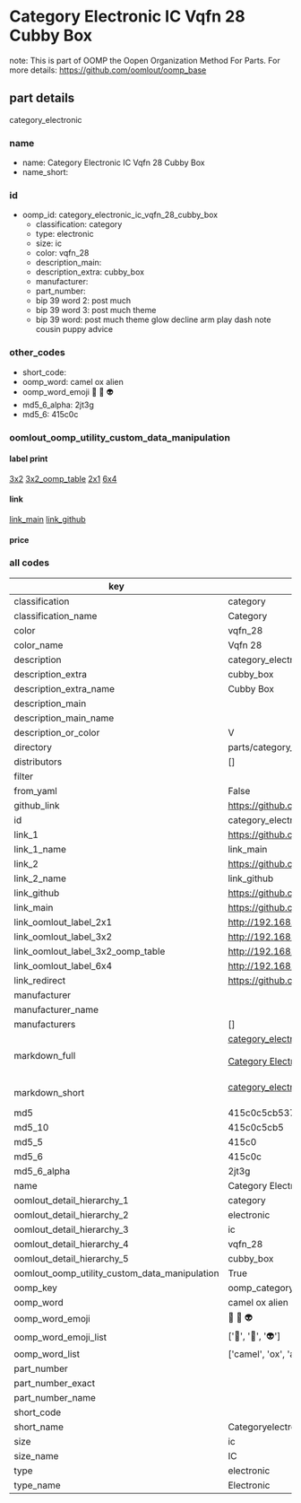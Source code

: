 # Category Electronic IC Vqfn 28 Cubby Box  

note: This is part of OOMP the Oopen Organization Method For Parts. For more details: https://github.com/oomlout/oomp_base

##  part details
  



category_electronic



### name
* name: Category Electronic IC Vqfn 28 Cubby Box
* name_short: 
### id
* oomp_id: category_electronic_ic_vqfn_28_cubby_box
  * classification: category
  * type: electronic
  * size: ic
  * color: vqfn_28
  * description_main: 
  * description_extra: cubby_box
  * manufacturer: 
  * part_number: 
  * bip 39 word 2: post much
  * bip 39 word 3: post much theme
  * bip 39 word: post much theme glow decline arm play dash note cousin puppy advice

### other_codes
* short_code: 
* oomp_word: camel ox alien
* oomp_word_emoji :camel: :ox: :alien:
* md5_6_alpha: 2jt3g
* md5_6: 415c0c






### oomlout_oomp_utility_custom_data_manipulation
#### label print
[3x2](http://192.168.1.245:1112/?label=oomp%202jt3g)
[3x2_oomp_table](http://192.168.1.108:1112/?label=oomp%202jt3g)
[2x1](http://192.168.1.242:1112/?label=oomp%202jt3g)
[6x4](http://192.168.1.55:1112/?label=oomp%202jt3g)    

#### link

[link_main](https://github.com/oomlout/oomlout_oomp_version_1_messy/tree/main/parts/category_electronic_ic_vqfn_28_cubby_box) [link_github](https://github.com/oomlout/oomlout_oomp_version_1_messy/tree/main/parts/category_electronic_ic_vqfn_28_cubby_box)                             

#### price







### all codes 
| key | value |  
| --- | --- |  
| classification | category |  
| classification_name | Category |  
| color | vqfn_28 |  
| color_name | Vqfn 28 |  
| description | category_electronic |  
| description_extra | cubby_box |  
| description_extra_name | Cubby Box |  
| description_main |  |  
| description_main_name |  |  
| description_or_color | V  |  
| directory | parts/category_electronic_ic_vqfn_28_cubby_box |  
| distributors | [] |  
| filter |  |  
| from_yaml | False |  
| github_link | https://github.com/oomlout/oomlout_oomp_part_src/tree/main/parts/category_electronic_ic_vqfn_28_cubby_box |  
| id | category_electronic_ic_vqfn_28_cubby_box |  
| link_1 | https://github.com/oomlout/oomlout_oomp_version_1_messy/tree/main/parts/category_electronic_ic_vqfn_28_cubby_box |  
| link_1_name | link_main |  
| link_2 | https://github.com/oomlout/oomlout_oomp_version_1_messy/tree/main/parts/category_electronic_ic_vqfn_28_cubby_box |  
| link_2_name | link_github |  
| link_github | https://github.com/oomlout/oomlout_oomp_version_1_messy/tree/main/parts/category_electronic_ic_vqfn_28_cubby_box |  
| link_main | https://github.com/oomlout/oomlout_oomp_version_1_messy/tree/main/parts/category_electronic_ic_vqfn_28_cubby_box |  
| link_oomlout_label_2x1 | http://192.168.1.242:1112/?label=oomp%202jt3g |  
| link_oomlout_label_3x2 | http://192.168.1.245:1112/?label=oomp%202jt3g |  
| link_oomlout_label_3x2_oomp_table | http://192.168.1.108:1112/?label=oomp%202jt3g |  
| link_oomlout_label_6x4 | http://192.168.1.55:1112/?label=oomp%202jt3g |  
| link_redirect | https://github.com/oomlout/oomlout_oomp_version_1_messy/tree/main/parts/category_electronic_ic_vqfn_28_cubby_box |  
| manufacturer |  |  
| manufacturer_name |  |  
| manufacturers | [] |  
| markdown_full | [category_electronic_ic_vqfn_28_cubby_box](none)<br>[](none)<br>[Category Electronic Ic Vqfn 28 Cubby Box](none)<br><br> |  
| markdown_short | [category_electronic_ic_vqfn_28_cubby_box](none)<br><br> |  
| md5 | 415c0c5cb537b4c82e9c763dc0244545 |  
| md5_10 | 415c0c5cb5 |  
| md5_5 | 415c0 |  
| md5_6 | 415c0c |  
| md5_6_alpha | 2jt3g |  
| name | Category Electronic IC Vqfn 28 Cubby Box |  
| oomlout_detail_hierarchy_1 | category |  
| oomlout_detail_hierarchy_2 | electronic |  
| oomlout_detail_hierarchy_3 | ic |  
| oomlout_detail_hierarchy_4 | vqfn_28 |  
| oomlout_detail_hierarchy_5 | cubby_box |  
| oomlout_oomp_utility_custom_data_manipulation | True |  
| oomp_key | oomp_category_electronic_ic_vqfn_28_cubby_box |  
| oomp_word | camel ox alien |  
| oomp_word_emoji | :camel: :ox: :alien: |  
| oomp_word_emoji_list | [':camel:', ':ox:', ':alien:'] |  
| oomp_word_list | ['camel', 'ox', 'alien'] |  
| part_number |  |  
| part_number_exact |  |  
| part_number_name |  |  
| short_code |  |  
| short_name | Categoryelectronic |  
| size | ic |  
| size_name | IC |  
| type | electronic |  
| type_name | Electronic |  
